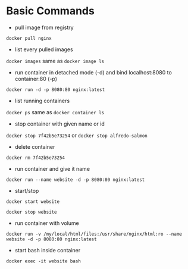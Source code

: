 # Basic Commands

- pull image from registry

`docker pull nginx`

- list every pulled images

`docker images` same as `docker image ls`

- run container in detached mode (-d) and bind localhost:8080 to container:80 (-p)

`docker run -d -p 8080:80 nginx:latest`

- list running containers

`docker ps` same as `docker container ls`

- stop container with given name or id

`docker stop 7f42b5e73254` or `docker stop alfredo-salmon`

- delete container

`docker rm 7f42b5e73254`

- run container and give it name

`docker run --name website -d -p 8080:80 nginx:latest`

- start/stop

`docker start website`

`docker stop website`

- run container with volume

`docker run -v /my/local/html/files:/usr/share/nginx/html:ro --name website -d -p 8080:80 nginx:latest`

- start bash inside container

`docker exec -it website bash`

